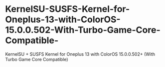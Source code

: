 # KernelSU-SUSFS-Kernel-for-Oneplus-13-with-ColorOS-15.0.0.502-With-Turbo-Game-Core-Compatible-
KernelSU + SUSFS Kernel for Oneplus 13 with ColorOS 15.0.0.502+ (With Turbo Game Core Compatible)
